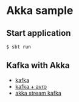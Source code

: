 # Akka sample
## Start application

```
$ sbt run
```

## Kafka with Akka
- [kafka](https://github.com/yasszu/akka-sample/tree/kafka)
- [kafka + avro](https://github.com/yasszu/akka-sample/tree/kafka-avro)
- [akka stream kafka](https://github.com/yasszu/akka-sample/tree/akka-stream-kafka)
